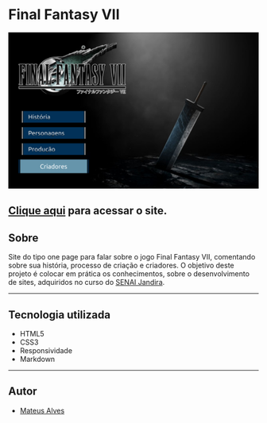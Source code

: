 # Final Fantasy VII

![](./img/home.png)

[Clique aqui](https://github.com/MateusAlves595/one-page-2022.git) para acessar o site.
---
## Sobre
Site do tipo one page para falar sobre o jogo Final Fantasy VII, comentando sobre sua história, processo de criação e criadores.
O objetivo deste projeto é colocar em prática os conhecimentos, sobre o desenvolvimento de sites, adquiridos no curso do [SENAI Jandira](https://jandira.sp.senai.br/).

---
## Tecnologia utilizada
- HTML5
- CSS3
- Responsividade
- Markdown

---
## Autor
- [Mateus Alves](https://github.com/MateusAlves595)